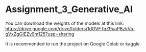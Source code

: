 # Assignment_3_Generative_AI

You can download the weights of the models at this link: https://drive.google.com/drive/folders/1dOVFTqZ9uaPBzkVa-gVxZgGIEZy9m125?usp=sharing

It is recommended to run the project on Google Colab or kaggle.